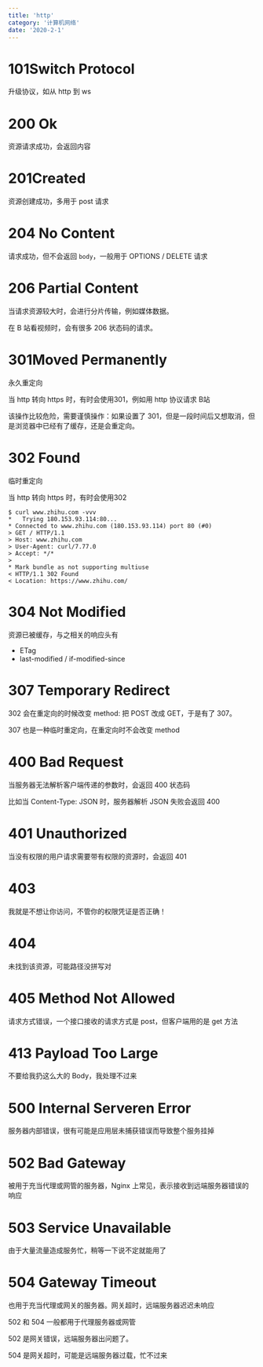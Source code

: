 ```yaml
---
title: 'http'
category: '计算机网络'
date: '2020-2-1'
---
```


# 101Switch Protocol

升级协议，如从 http 到 ws

# 200 Ok

资源请求成功，会返回内容

# 201Created

资源创建成功，多用于 post 请求

# 204 No Content

请求成功，但不会返回 `body`，一般用于 OPTIONS / DELETE 请求

# 206 Partial Content

当请求资源较大时，会进行分片传输，例如媒体数据。

在 B 站看视频时，会有很多 206 状态码的请求。

# 301Moved Permanently

永久重定向

当 http 转向 https 时，有时会使用301，例如用 http 协议请求 B站

该操作比较危险，需要谨慎操作：如果设置了 301，但是一段时间后又想取消，但是浏览器中已经有了缓存，还是会重定向。

# 302 Found

临时重定向

当 http 转向 https 时，有时会使用302

```
$ curl www.zhihu.com -vvv
*   Trying 180.153.93.114:80...
* Connected to www.zhihu.com (180.153.93.114) port 80 (#0)
> GET / HTTP/1.1
> Host: www.zhihu.com
> User-Agent: curl/7.77.0
> Accept: */*
> 
* Mark bundle as not supporting multiuse
< HTTP/1.1 302 Found
< Location: https://www.zhihu.com/
```

# 304 Not Modified

资源已被缓存，与之相关的响应头有

* ETag
* last-modified / if-modified-since

# 307 Temporary Redirect

302 会在重定向的时候改变 method: 把 POST 改成 GET，于是有了 307。

307 也是一种临时重定向，在重定向时不会改变 method

# 400 Bad Request

当服务器无法解析客户端传递的参数时，会返回 400 状态码

比如当 Content-Type: JSON 时，服务器解析 JSON 失败会返回 400

# 401 Unauthorized

当没有权限的用户请求需要带有权限的资源时，会返回 401

# 403 

我就是不想让你访问，不管你的权限凭证是否正确！

#  404

未找到该资源，可能路径没拼写对

# 405 Method Not Allowed

请求方式错误，一个接口接收的请求方式是 post，但客户端用的是 get 方法

# 413 Payload Too Large

不要给我扔这么大的 Body，我处理不过来

# 500 Internal Serveren Error

服务器内部错误，很有可能是应用层未捕获错误而导致整个服务挂掉

# 502 Bad Gateway

被用于充当代理或网管的服务器，Nginx 上常见，表示接收到远端服务器错误的响应

# 503 Service Unavailable

由于大量流量造成服务忙，稍等一下说不定就能用了

# 504 Gateway Timeout

也用于充当代理或网关的服务器。网关超时，远端服务器迟迟未响应

502 和 504 一般都用于代理服务器或网管

502 是网关错误，远端服务器出问题了。

504 是网关超时，可能是远端服务器过载，忙不过来

